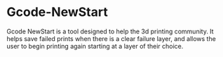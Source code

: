 # Gcode-NewStart
Gcode NewStart is a tool designed to help the 3d printing community. It helps save failed prints when there is a clear failure layer, and allows the user to begin printing again starting at a layer of their choice.
